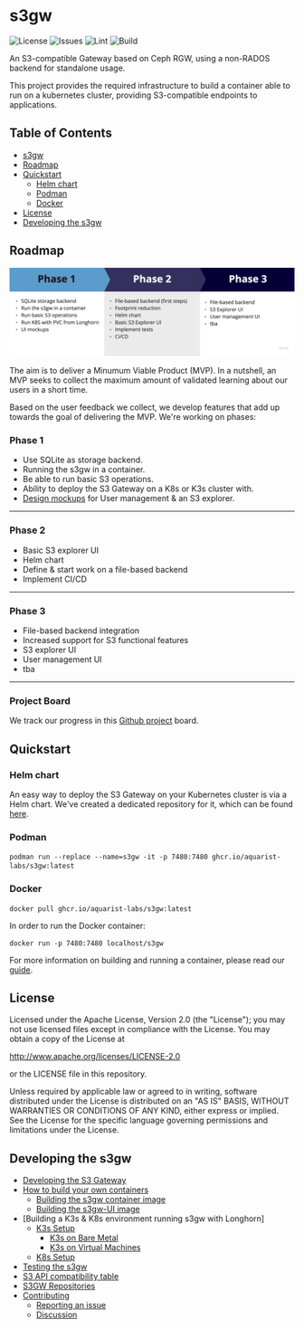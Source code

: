# s3gw

![License](https://img.shields.io/github/license/aquarist-labs/s3gw-core)
![Issues](https://img.shields.io/github/issues/aquarist-labs/s3gw-core)
![Lint](https://github.com/aquarist-labs/s3gw-core/actions/workflows/lint.yaml/badge.svg)
![Build](https://github.com/aquarist-labs/s3gw-core/actions/workflows/build-environment.yml/badge.svg)

An S3-compatible Gateway based on Ceph RGW, using a non-RADOS backend for
standalone usage.

This project provides the required infrastructure to build a container
able to run on a kubernetes cluster, providing S3-compatible endpoints to
applications.

## Table of Contents

- [s3gw](#s3gw)
- [Roadmap](#roadmap)
- [Quickstart](#quickstart)
  - [Helm chart](#helm-chart)
  - [Podman](#podman)
  - [Docker](#docker)
- [License](#license)
- [Developing the s3gw](#developing-the-s3gw)

## Roadmap

![Roadmap](/assets/images/s3gw-roadmap.jpg)

The aim is to deliver a Minumum Viable Product (MVP). In a nutshell, an MVP
seeks to collect the maximum amount of validated learning about our users in a
short time.

Based on the user feedback we collect, we develop features that add up towards
the goal of delivering the MVP. We're working on phases:

### Phase 1

- Use SQLite as storage backend.
- Running the s3gw in a container.
- Be able to run basic S3 operations.
- Ability to deploy the S3 Gateway on a K8s or K3s cluster with.
- [Design mockups][1] for User management & an S3 explorer.

-----

### Phase 2

- Basic S3 explorer UI
- Helm chart
- Define & start work on a file-based backend
- Implement CI/CD

-----

### Phase 3

- File-based backend integration
- Increased support for S3 functional features
- S3 explorer UI
- User management UI
- tba

-----

### Project Board

We track our progress in this [Github project][2] board.

## Quickstart

### Helm chart

An easy way to deploy the S3 Gateway on your Kubernetes cluster is via a Helm
chart. We've created a dedicated repository for it, which can be found
[here][3].

### Podman

```shell
podman run --replace --name=s3gw -it -p 7480:7480 ghcr.io/aquarist-labs/s3gw:latest
```

### Docker

```shell
docker pull ghcr.io/aquarist-labs/s3gw:latest
```

In order to run the Docker container:

```shell
docker run -p 7480:7480 localhost/s3gw
```

For more information on building and running a container, please read our
[guide](./build/).

## License

Licensed under the Apache License, Version 2.0 (the "License");
you may not use licensed files except in compliance with the License.
You may obtain a copy of the License at

  <http://www.apache.org/licenses/LICENSE-2.0>

or the LICENSE file in this repository.

Unless required by applicable law or agreed to in writing, software
distributed under the License is distributed on an "AS IS" BASIS,
WITHOUT WARRANTIES OR CONDITIONS OF ANY KIND, either express or implied.
See the License for the specific language governing permissions and
limitations under the License.

## Developing the s3gw

- [Developing the S3 Gateway](./docs/developing.md#developing-the-s3-gateway)
- [How to build your own containers](./docs/build.md#how-to-build-your-own-containers)
  - [Building the s3gw container image](./docs/build.md)
  - [Building the s3gw-UI image](./docs/build-ui.md)
- [Building a K3s & K8s environment running s3gw with Longhorn]
  - [K3s Setup](./docs/env-k3s.md)
    - [K3s on Bare Metal](./docs/env-k3s.md#k3s-on-bare-metal)
    - [K3s on Virtual Machines](./docs/env-k3s.md#k3s-on-virtual-machines)
  - [K8s Setup](./docs/env-k8s.md)
- [Testing the s3gw](./docs/testing.md)
- [S3 API compatibility table](./docs/s3-compatibility-table.md)
- [S3GW Repositories](./docs/s3gw-repos.md)
- [Contributing](./docs/contributing.md#contributing)
  - [Reporting an issue](./docs/contributing.md#reporting-an-issue)
  - [Discussion](./docs/contributing.md#discussion)

[1]: https://www.figma.com/file/IeozuvvYlrKBs7qm030dyo/S3-Wireframe?node-id=0%3A1
[2]: https://github.com/orgs/aquarist-labs/projects/5/views/1
[3]: https://github.com/aquarist-labs/s3gw-charts
